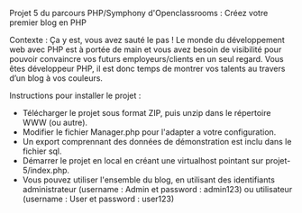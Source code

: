 Projet 5 du parcours PHP/Symphony d'Openclassrooms : Créez votre premier blog en PHP

Contexte : Ça y est, vous avez sauté le pas ! Le monde du développement web avec PHP est à portée de main et vous avez besoin de visibilité pour pouvoir convaincre vos futurs employeurs/clients en un seul regard. Vous êtes développeur PHP, il est donc temps de montrer vos talents au travers d’un blog à vos couleurs.

Instructions pour installer le projet :

- Télécharger le projet sous format ZIP, puis unzip dans le répertoire WWW (ou autre). 
- Modifier le fichier Manager.php pour l'adapter a votre configuration.
- Un export comprennant des données de démonstration est inclu dans le fichier sql.
- Démarrer le projet en local en créant une virtualhost pointant sur projet-5/index.php.
- Vous pouvez utiliser l'ensemble du blog, en utilisant des identifiants administrateur (username : Admin et password : admin123) ou utilisateur (username : User et password : user123)
